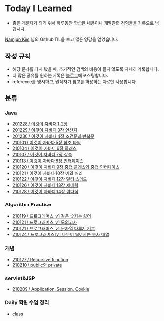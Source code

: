 # Today I Learned


* 좋은 개발자가 되기 위해 하루동안 학습한 내용이나 개발관련 경험들을 기록으로 남깁니다.

[Namjun Kim](https://github.com/namjunemy) 님의 Github TIL을 보고 많은 영감을 얻었습니다.

  

## 작성 규칙

* 해당 문서를 다시 봤을 때, 추가적인 검색의 비용이 들지 않도록 자세히 기록합니다.
* 더 많은 공유를 원하는 기록은 [블로그](https://velog.io/@tilsong)에 포스팅합니다.
* reference를 명시하고, 원작자가 참고를 허용하는 자료만 사용합니다.


## 분류

### Java

*  [201228 / 이것이 자바다 1-2장](https://github.com/tilsong/TIL/blob/main/thisisjava/thisisjava_chapter1-2.md)
*  [201229 / 이것이 자바다 3장 연산자](https://github.com/tilsong/TIL/blob/main/thisisjava/thisisjava_chapter3.md)
*  [201230 / 이것이 자바다 4장 조건문과 반복문](https://github.com/tilsong/TIL/blob/main/thisisjava/thisisjava_chapter4.md)
*  [210101 / 이것이 자바다 5장 참조 타입](https://github.com/tilsong/TIL/blob/main/thisisjava/thisisjava_chapter5.md)
*  [210104 / 이것이 자바다 6장 클래스](https://github.com/tilsong/TIL/blob/main/thisisjava/thisisjava_chapter6.md)
*  [210107 / 이것이 자바다 7장 상속](https://github.com/tilsong/TIL/blob/main/thisisjava/thisisjava_chapter7.md)
*  [210113 / 이것이 자바다 8장 인터페이스](https://github.com/tilsong/TIL/blob/main/thisisjava/thisisjava_chapter8.md)
*  [210120 / 이것이 자바다 9장 중첩 클래스와 중첩 인터페이스](https://github.com/tilsong/TIL/blob/main/thisisjava/thisisjava_chapter9.md)
*  [210121 / 이것이 자바다 10장 예외 처리](https://github.com/tilsong/TIL/blob/main/thisisjava/thisisjava_chapter10.md)
*  [210122 / 이것이 자바다 12장 멀티 스레드](https://github.com/tilsong/TIL/blob/main/thisisjava/thisisjava_chapter12.md)
*  [210126 / 이것이 자바다 13장 제네릭](https://github.com/tilsong/TIL/blob/main/thisisjava/thisisjava_chapter13.md)
*  [210128 / 이것이 자바다 14장 람다식](https://github.com/tilsong/TIL/blob/main/thisisjava/thisisjava_chapter14.md)

### Algorithm Practice
*  [210119 / 프로그래머스 lv1 같은 숫자는 싫어](https://github.com/tilsong/TIL/blob/main/algorithm/practice/programmers%20lv1%20Non-contiguous%20number.md)
*  [210121 / 프로그래머스 lv1 모의고사](https://github.com/tilsong/TIL/blob/main/algorithm/practice/programmers%20lv1%20test.md)
*  [210121 / 프로그래머스 lv1 문자열 다루기 기본](https://github.com/tilsong/TIL/blob/main/algorithm/practice/programmers%20lv1%20String%20Control.md)
*  [210124 / 프로그래머스 lv1 나누어 떨어지는 숫자 배열](https://github.com/tilsong/TIL/blob/main/algorithm/practice/programmers%20lv1%20Divide%20Number%20Array.md)

### 개념
*  [210127 / Recursive function](https://github.com/tilsong/TIL/blob/main/concept/Recursive%20function.md)
*  [210210 / public와 private](https://github.com/tilsong/TIL/blob/main/concept/public%EC%99%80%20private.md)

### servlet&JSP
* [210209 / Application, Session, Cookie](https://github.com/tilsong/TIL/blob/main/servlet%26JSP/Application%2C%20Session%2C%20Cookie.md)

### Daily 학원 수업 정리
* [class]()